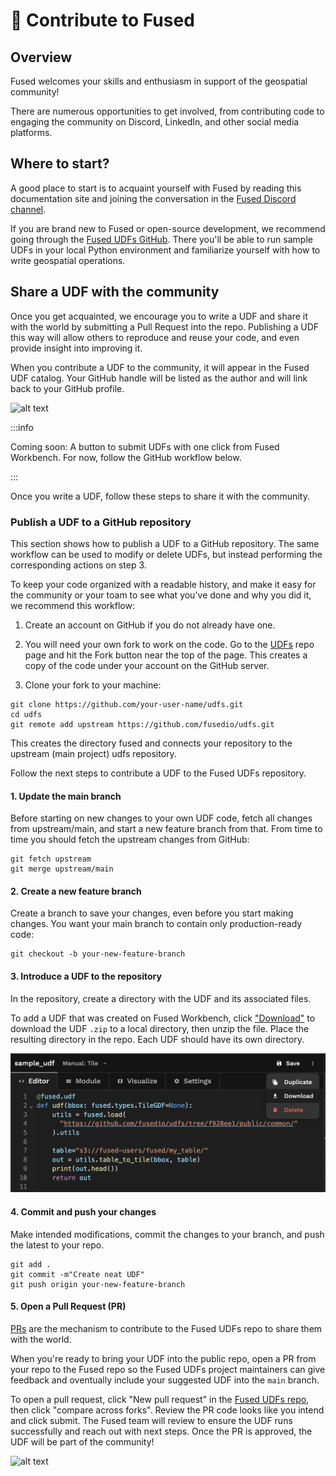 # 🍪 Contribute to Fused 

## Overview

Fused welcomes your skills and enthusiasm in support of the geospatial community!

There are numerous opportunities to get involved, from contributing code to engaging the community on Discord, LinkedIn, and other social media platforms. 

## Where to start?

A good place to start is to acquaint yourself with Fused by reading this documentation site and joining the conversation in the [Fused Discord channel](https://bit.ly/fused-discord).

If you are brand new to Fused or open-source development, we recommend going through the [Fused UDFs GitHub](https://github.com/fusedio/udfs). There you'll be able to run sample UDFs in your local Python environment and familiarize yourself with how to write geospatial operations.

## Share a UDF with the community

Once you get acquainted, we encourage you to write a UDF and share it with the world by submitting a Pull Request into the repo. Publishing a UDF this way will allow others to reproduce and reuse your code, and even provide insight into improving it. 

When you contribute a UDF to the community, it will appear in the Fused UDF catalog. Your GitHub handle will be listed as the author and will link back to your GitHub profile.

![alt text](@site/static/img/contribute2.png)

:::info

Coming soon: A button to submit UDFs with one click from Fused Workbench. For now, follow the GitHub workflow below.

:::

Once you write a UDF, follow these steps to share it with the community.

### Publish a UDF to a GitHub repository

This section shows how to publish a UDF to a GitHub repository. The same workflow can be used to modify or delete UDFs, but instead performing the corresponding actions on step 3. 

To keep your code organized with a readable history, and make it easy for the community or your toam to see what you've done and why you did it, we recommend this workflow:

1. Create an account on GitHub if you do not already have one.

2. You will need your own fork to work on the code. Go to the [UDFs](https://github.com/fusedio/udfs) repo page and hit the Fork button near the top of the page. This creates a copy of the code under your account on the GitHub server.

3. Clone your fork to your machine:

```
git clone https://github.com/your-user-name/udfs.git
cd udfs
git remote add upstream https://github.com/fusedio/udfs.git
```

This creates the directory fused and connects your repository to the upstream (main project) udfs repository.

Follow the next steps to contribute a UDF to the Fused UDFs repository.

#### 1. Update the main branch

Before starting on new changes to your own UDF code, fetch all changes from upstream/main, and start a new feature branch from that. From time to time you should fetch the upstream changes from GitHub: 

```
git fetch upstream
git merge upstream/main
```

#### 2. Create a new feature branch

Create a branch to save your changes, even before you start making changes. You want your main branch to contain only production-ready code:

```
git checkout -b your-new-feature-branch
```

#### 3. Introduce a UDF to the repository

In the repository, create a directory with the UDF and its associated files.

To add a UDF that was created on Fused Workbench, click ["Download"](/workbench/udf-editor/#toolbar) to download the UDF `.zip` to a local directory, then unzip the file. Place the resulting directory in the repo. Each UDF should have its own directory.

![alt text](image.png)

#### 4. Commit and push your changes
Make intended modifications, commit the changes to your branch, and push the latest to your repo.

```
git add .
git commit -m"Create neat UDF"
git push origin your-new-feature-branch
```

#### 5. Open a Pull Request (PR)

[PRs](https://docs.github.com/en/pull-requests/collaborating-with-pull-requests/proposing-changes-to-your-work-with-pull-requests/about-pull-requests) are the mechanism to contribute to the Fused UDFs repo to share them with the world.

When you're ready to bring your UDF into the public repo, open a PR from your repo to the Fused repo so the Fused UDFs project maintainers can give feedback and oventually include your suggested UDF into the `main` branch. 

To open a pull request, click "New pull request" in the [Fused UDFs repo](https://github.com/fusedio/udfs/pulls), then click "compare across forks". Review the PR code looks like you intend and click submit. The Fused team will review to ensure the UDF runs successfully and reach out with next steps. Once the PR is approved, the UDF will be part of the community!

![alt text](@site/static/img/contribute1.png)

